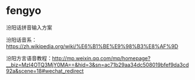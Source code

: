 # fengyo
汾阳话拼音输入方案

汾阳话音系：https://zh.wikipedia.org/wiki/%E6%B1%BE%E9%98%B3%E8%AF%9D 

汾阳方言语音教程：http://mp.weixin.qq.com/mp/homepage?__biz=MzI4OTQ3MjY0MA==&hid=3&sn=ac71b29aa34dc508019bfef9da3cd92a&scene=18#wechat_redirect
